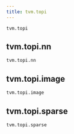 ```yaml
---
title: tvm.topi
---
```


```
tvm.topi
```

## tvm.topi.nn

```
tvm.topi.nn
```

## tvm.topi.image

```
tvm.topi.image
```

## tvm.topi.sparse

```
tvm.topi.sparse
```
